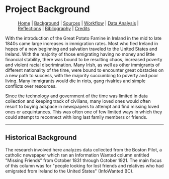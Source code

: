 # Project Background

<figure>
    <p class="center-text">
        <a href="{{ site.baseurl }}/index.html">Home</a> |
        <a href="{{ site.baseurl }}/pages/background.html">Background</a> |
        <a href="{{ site.baseurl }}/pages/sources.html">Sources</a> |
        <a href="{{ site.baseurl }}/pages/workflow.html">Workflow</a> |
        <a href="{{ site.baseurl }}/pages/analysis.html">Data Analysis</a> |
        <a href="{{ site.baseurl }}/pages/reflections.html">Reflections</a> |
        <a href="{{ site.baseurl }}/pages/bibliography.html">Bibliography</a> |
        <a href="{{ site.baseurl }}/pages/credits.html">Credits</a>
    </p>
</figure>

With the introduction of the Great Potato Famine in Ireland in the mid to late 1840s came large increases in immigration rates. Most who fled Ireland in hopes of a new beginning and salvation traveled to the United States and Ireland. With the majority of those emigrating having no money and little financial stability, there was bound to be resulting chaos, increased poverty and violent racial discrimination. Many Irish, as well as other immigrants of different nationality of the time, were bound to encounter great obstacles on a new path to success, with the majority succumbing to poverty and poor living. Many immigrants would die in riots, gang rivalries and simple conflicts over resources. 

Since the technology and government of the time was limited in data collection and keeping track of civilians, many loved ones would often resort to buying adspace in newspapers to attempt and find missing loved ones or acquintances. This was often one of few limited ways in which they could attempt to reconnect with long last family members or friends. 

---

## Historical Background

The research involved here analyzes data collected from the Boston Pilot, a catholic newspaper which ran an Information Wanted column entitled "Missing Friends" from October 1831 through October 1921. The main focus of this column was for "people looking for lost friends and relatives who had emigrated from Ireland to the United States" (InfoWanted BC). 
